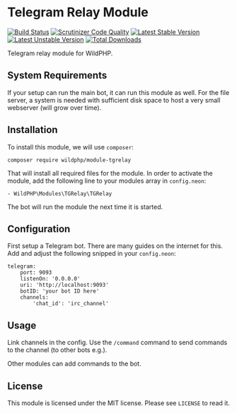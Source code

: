 # Telegram Relay Module
[![Build Status](https://scrutinizer-ci.com/g/WildPHP/module-tgrelay/badges/build.png?b=master)](https://scrutinizer-ci.com/g/WildPHP/module-tgrelay/build-status/master)
[![Scrutinizer Code Quality](https://scrutinizer-ci.com/g/WildPHP/module-tgrelay/badges/quality-score.png?b=master)](https://scrutinizer-ci.com/g/WildPHP/module-tgrelay/?branch=master)
[![Latest Stable Version](https://poser.pugx.org/wildphp/module-tgrelay/v/stable)](https://packagist.org/packages/wildphp/module-tgrelay)
[![Latest Unstable Version](https://poser.pugx.org/wildphp/module-tgrelay/v/unstable)](https://packagist.org/packages/wildphp/module-tgrelay)
[![Total Downloads](https://poser.pugx.org/wildphp/module-tgrelay/downloads)](https://packagist.org/packages/wildphp/module-tgrelay)

Telegram relay module for WildPHP.

## System Requirements
If your setup can run the main bot, it can run this module as well. For the file server, a system is needed with sufficient disk space to host a very small webserver (will grow over time).

## Installation
To install this module, we will use `composer`:

```composer require wildphp/module-tgrelay```

That will install all required files for the module. In order to activate the module, add the following line to your modules array in `config.neon`:

    - WildPHP\Modules\TGRelay\TGRelay

The bot will run the module the next time it is started.

## Configuration
First setup a Telegram bot. There are many guides on the internet for this.
Add and adjust the following snipped in your `config.neon`:

```neon
telegram:
    port: 9093
    listenOn: '0.0.0.0'
    uri: 'http://localhost:9093'
    botID: 'your bot ID here'
    channels:
        'chat_id': 'irc_channel'
```

## Usage
Link channels in the config. Use the `/command` command to send commands to the channel (to other bots e.g.).

Other modules can add commands to the bot.

## License
This module is licensed under the MIT license. Please see `LICENSE` to read it.

